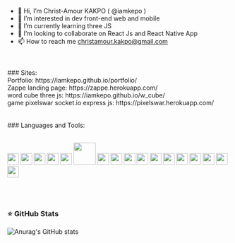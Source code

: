 - 👋 Hi, I’m Christ-Amour KAKPO ( @iamkepo )
- 👀 I’m interested in dev front-end web and mobile
- 🌱 I’m currently learning three JS
- 💞️ I’m looking to collaborate on React Js and React Native App
- 📫 How to reach me christamour.kakpo@gmail.com

<br />
<br />
### Sites:
<br />
Portfolio: https://iamkepo.github.io/portfolio/
<br />
Zappe landing page: https://zappe.herokuapp.com/
<br />
word cube three js: https://iamkepo.github.io/w_cube/
<br />
game pixelswar socket.io express js: https://pixelswar.herokuapp.com/
<br />
<br />
<br />
### Languages and Tools:
<br />
<br />
<p>
<img width="26px" src="https://cdn.jsdelivr.net/gh/devicons/devicon/icons/vscode/vscode-original.svg" />
<img width="26px" src="https://cdn.jsdelivr.net/gh/devicons/devicon/icons/heroku/heroku-original.svg" />
<img width="26px" src="https://cdn.jsdelivr.net/gh/devicons/devicon/icons/git/git-original.svg" />
  
<img width="26px" src="https://cdn.jsdelivr.net/gh/devicons/devicon/icons/html5/html5-original.svg" />
<img width="26px" src="https://cdn.jsdelivr.net/gh/devicons/devicon/icons/css3/css3-original.svg" />
<img width="50px" src="https://cdn.jsdelivr.net/gh/devicons/devicon/icons/tailwindcss/tailwindcss-original-wordmark.svg" />
          
  
<img width="26px" src="https://cdn.jsdelivr.net/gh/devicons/devicon/icons/react/react-original.svg" />
<img width="26px" src="https://cdn.jsdelivr.net/gh/devicons/devicon/icons/redux/redux-original.svg" />
<img width="26px" src="https://cdn.jsdelivr.net/gh/devicons/devicon/icons/nextjs/nextjs-original.svg" />
  
<img width="26px" src="https://cdn.jsdelivr.net/gh/devicons/devicon/icons/vuejs/vuejs-original.svg" />
<img width="26px" src="https://cdn.jsdelivr.net/gh/devicons/devicon/icons/nuxtjs/nuxtjs-original.svg" />
          
          
<img width="26px" src="https://cdn.jsdelivr.net/gh/devicons/devicon/icons/nodejs/nodejs-original.svg" />
<img width="26px" src="https://cdn.jsdelivr.net/gh/devicons/devicon/icons/express/express-original.svg" />
<img width="26px" src="https://cdn.jsdelivr.net/gh/devicons/devicon/icons/php/php-original.svg" />
  
<img width="26px" src="https://cdn.jsdelivr.net/gh/devicons/devicon/icons/mysql/mysql-original.svg" />
<img width="26px" src="https://cdn.jsdelivr.net/gh/devicons/devicon/icons/mongodb/mongodb-original.svg" />
  
<img width="26px" src="https://cdn.jsdelivr.net/gh/devicons/devicon/icons/electron/electron-original.svg" />
          
</p>

<!--END_SECTION:activity-->
<br /><br />

### ⭐ GitHub Stats

![Anurag's GitHub stats](https://github-readme-stats.vercel.app/api?username=iamkepo&show_icons=true&hide_border=false&title_color=3B1F94f&icon_color=FFE500&bg_color=09131B&text_color=ffffff&border_color=0c1a25)
